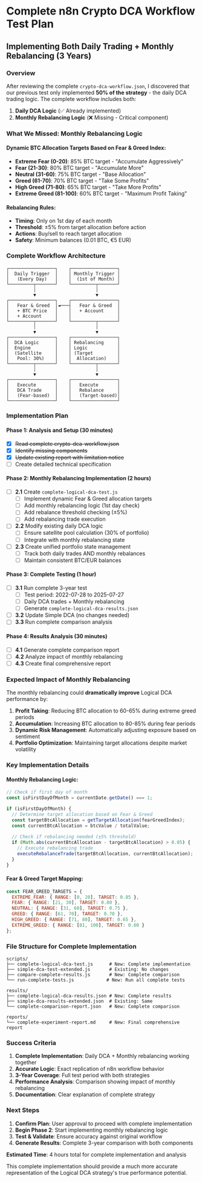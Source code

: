 # Complete n8n Crypto DCA Workflow Test Plan
## Implementing Both Daily Trading + Monthly Rebalancing (3 Years)

### Overview
After reviewing the complete `crypto-dca-workflow.json`, I discovered that our previous test only implemented **50% of the strategy** - the daily DCA trading logic. The complete workflow includes both:

1. **Daily DCA Logic** (✅ Already implemented)
2. **Monthly Rebalancing Logic** (❌ Missing - Critical component)

### What We Missed: Monthly Rebalancing Logic

#### Dynamic BTC Allocation Targets Based on Fear & Greed Index:
- **Extreme Fear (0-20)**: 85% BTC target - "Accumulate Aggressively"
- **Fear (21-30)**: 80% BTC target - "Accumulate More"  
- **Neutral (31-60)**: 75% BTC target - "Base Allocation"
- **Greed (61-70)**: 70% BTC target - "Take Some Profits"
- **High Greed (71-80)**: 65% BTC target - "Take More Profits"
- **Extreme Greed (81-100)**: 60% BTC target - "Maximum Profit Taking"

#### Rebalancing Rules:
- **Timing**: Only on 1st day of each month
- **Threshold**: ±5% from target allocation before action
- **Actions**: Buy/sell to reach target allocation
- **Safety**: Minimum balances (0.01 BTC, €5 EUR)

### Complete Workflow Architecture

```
┌─────────────────┐    ┌─────────────────┐
│  Daily Trigger  │    │ Monthly Trigger │
│   (Every Day)   │    │  (1st of Month) │
└─────────┬───────┘    └─────────┬───────┘
          │                      │
          ▼                      ▼
┌─────────────────┐    ┌─────────────────┐
│   Fear & Greed  │◄───┤   Fear & Greed  │
│   + BTC Price   │    │   + Account     │
│   + Account     │    │                 │
└─────────┬───────┘    └─────────┬───────┘
          │                      │
          ▼                      ▼
┌─────────────────┐    ┌─────────────────┐
│  DCA Logic      │    │ Rebalancing     │
│  Engine         │    │ Logic           │
│  (Satellite     │    │ (Target         │
│   Pool: 30%)    │    │  Allocation)    │
└─────────┬───────┘    └─────────┬───────┘
          │                      │
          ▼                      ▼
┌─────────────────┐    ┌─────────────────┐
│   Execute       │    │   Execute       │
│   DCA Trade     │    │   Rebalance     │
│   (Fear-based)  │    │   (Target-based)│
└─────────────────┘    └─────────────────┘
```

### Implementation Plan

#### Phase 1: Analysis and Setup (30 minutes)
- [x] ~~Read complete crypto-dca-workflow.json~~
- [x] ~~Identify missing components~~
- [x] ~~Update existing report with limitation notice~~
- [ ] Create detailed technical specification

#### Phase 2: Monthly Rebalancing Implementation (2 hours)
- [ ] **2.1** Create `complete-logical-dca-test.js`
  - [ ] Implement dynamic Fear & Greed allocation targets
  - [ ] Add monthly rebalancing logic (1st day check)
  - [ ] Add rebalance threshold checking (±5%)
  - [ ] Add rebalancing trade execution
- [ ] **2.2** Modify existing daily DCA logic
  - [ ] Ensure satellite pool calculation (30% of portfolio)
  - [ ] Integrate with monthly rebalancing state
- [ ] **2.3** Create unified portfolio state management
  - [ ] Track both daily trades AND monthly rebalances
  - [ ] Maintain consistent BTC/EUR balances

#### Phase 3: Complete Testing (1 hour)
- [ ] **3.1** Run complete 3-year test
  - [ ] Test period: 2022-07-28 to 2025-07-27
  - [ ] Daily DCA trades + Monthly rebalancing
  - [ ] Generate `complete-logical-dca-results.json`
- [ ] **3.2** Update Simple DCA (no changes needed)
- [ ] **3.3** Run complete comparison analysis

#### Phase 4: Results Analysis (30 minutes)
- [ ] **4.1** Generate complete comparison report
- [ ] **4.2** Analyze impact of monthly rebalancing
- [ ] **4.3** Create final comprehensive report

### Expected Impact of Monthly Rebalancing

The monthly rebalancing could **dramatically improve** Logical DCA performance by:

1. **Profit Taking**: Reducing BTC allocation to 60-65% during extreme greed periods
2. **Accumulation**: Increasing BTC allocation to 80-85% during fear periods  
3. **Dynamic Risk Management**: Automatically adjusting exposure based on sentiment
4. **Portfolio Optimization**: Maintaining target allocations despite market volatility

### Key Implementation Details

#### Monthly Rebalancing Logic:
```javascript
// Check if first day of month
const isFirstDayOfMonth = currentDate.getDate() === 1;

if (isFirstDayOfMonth) {
  // Determine target allocation based on Fear & Greed
  const targetBtcAllocation = getTargetAllocation(fearGreedIndex);
  const currentBtcAllocation = btcValue / totalValue;
  
  // Check if rebalancing needed (±5% threshold)
  if (Math.abs(currentBtcAllocation - targetBtcAllocation) > 0.05) {
    // Execute rebalancing trade
    executeRebalanceTrade(targetBtcAllocation, currentBtcAllocation);
  }
}
```

#### Fear & Greed Target Mapping:
```javascript
const FEAR_GREED_TARGETS = {
  EXTREME_FEAR: { RANGE: [0, 20], TARGET: 0.85 },
  FEAR: { RANGE: [21, 30], TARGET: 0.80 },
  NEUTRAL: { RANGE: [31, 60], TARGET: 0.75 },
  GREED: { RANGE: [61, 70], TARGET: 0.70 },
  HIGH_GREED: { RANGE: [71, 80], TARGET: 0.65 },
  EXTREME_GREED: { RANGE: [81, 100], TARGET: 0.60 }
};
```

### File Structure for Complete Implementation

```
scripts/
├── complete-logical-dca-test.js      # New: Complete implementation
├── simple-dca-test-extended.js       # Existing: No changes
├── compare-complete-results.js       # New: Complete comparison
└── run-complete-tests.js            # New: Run all complete tests

results/
├── complete-logical-dca-results.json # New: Complete results
├── simple-dca-results-extended.json  # Existing: Same
└── complete-comparison-report.json   # New: Complete comparison

reports/
└── complete-experiment-report.md     # New: Final comprehensive report
```

### Success Criteria

1. **Complete Implementation**: Daily DCA + Monthly rebalancing working together
2. **Accurate Logic**: Exact replication of n8n workflow behavior
3. **3-Year Coverage**: Full test period with both strategies
4. **Performance Analysis**: Comparison showing impact of monthly rebalancing
5. **Documentation**: Clear explanation of complete strategy

### Next Steps

1. **Confirm Plan**: User approval to proceed with complete implementation
2. **Begin Phase 2**: Start implementing monthly rebalancing logic
3. **Test & Validate**: Ensure accuracy against original workflow
4. **Generate Results**: Complete 3-year comparison with both components

**Estimated Time**: 4 hours total for complete implementation and analysis

This complete implementation should provide a much more accurate representation of the Logical DCA strategy's true performance potential.